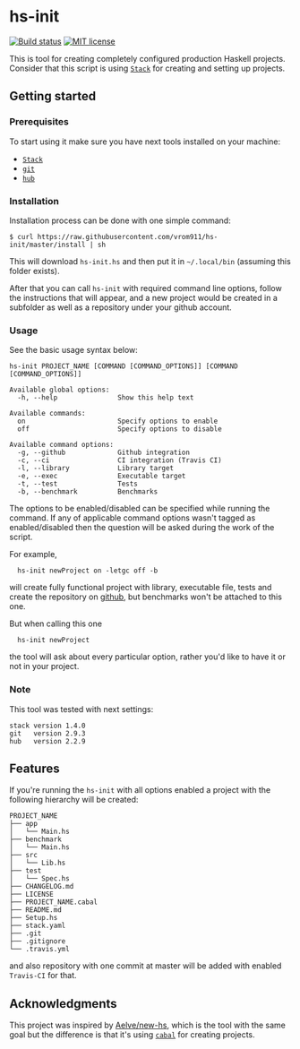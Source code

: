 # hs-init

[![Build status](https://secure.travis-ci.org/vrom911/hs-init.svg)](http://travis-ci.org/vrom911/hs-init) [![MIT license](https://img.shields.io/badge/license-MIT-blue.svg)](https://github.com/vrom911/hs-init/blob/master/LICENSE)

This is tool for creating completely configured production Haskell projects.
Consider that this script is using [`Stack`](http://haskellstack.org) for creating and setting up projects.

## Getting started

### Prerequisites

To start using it make sure you have next tools installed on your machine:
* [`Stack`](http://haskellstack.org) 
* [`git`](https://git-scm.com)
* [`hub`](https://github.com/github/hub)
 
### Installation
Installation process can be done with one simple command:

    $ curl https://raw.githubusercontent.com/vrom911/hs-init/master/install | sh

This will download `hs-init.hs` and then put it in `~/.local/bin` (assuming this folder exists).

After that you can call `hs-init` with required command line options, follow the instructions that will appear, and a new project would be created in a subfolder as well as a repository under your github account.

### Usage

See the basic usage syntax below:
```
hs-init PROJECT_NAME [COMMAND [COMMAND_OPTIONS]] [COMMAND [COMMAND_OPTIONS]]

Available global options:
  -h, --help               Show this help text

Available commands:
  on                       Specify options to enable
  off                      Specify options to disable
  
Available command options:
  -g, --github             Github integration
  -c, --ci                 CI integration (Travis CI)
  -l, --library            Library target
  -e, --exec               Executable target
  -t, --test               Tests
  -b, --benchmark          Benchmarks
```
The options to be enabled/disabled can be specified while running the command. If any of applicable command options wasn't tagged as enabled/disabled then the question will be asked during the work of the script.

For example,
```
  hs-init newProject on -letgc off -b
```
will create fully functional project with library, executable file, tests and create the repository on [github](https://github.com), but benchmarks won't be attached to this one. 

But when calling this one
```
  hs-init newProject
```
the tool will ask about every particular option, rather you'd like to have it or not in your project.

### Note
This tool was tested with next settings:

    stack version 1.4.0
    git   version 2.9.3
    hub   version 2.2.9
    
## Features

If you're running the `hs-init` with all options enabled a project with the following hierarchy will be created:

```
PROJECT_NAME
├── app
│   └── Main.hs
├── benchmark
│   └── Main.hs
├── src
│   └── Lib.hs
├── test
│   └── Spec.hs
├── CHANGELOG.md
├── LICENSE
├── PROJECT_NAME.cabal
├── README.md
├── Setup.hs
├── stack.yaml
├── .git
├── .gitignore
└── .travis.yml
```
and also repository with one commit at master will be added with enabled `Travis-CI` for that.

## Acknowledgments

This project was inspired by [Aelve/new-hs](https://github.com/aelve/new-hs#readme), which is the tool with the same goal but the difference is that it's using [`cabal`](https://www.haskell.org/cabal/) for creating projects.
